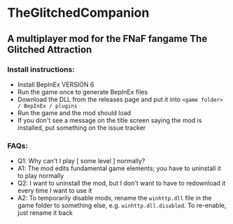 # TheGlitchedCompanion
## A multiplayer mod for the FNaF fangame The Glitched Attraction

### Install instructions:
- Install BepInEx VERSION 6
- Run the game once to generate BepInEx files
- Download the DLL from the releases page and put it into `<game folder> / BepInEx / plugins`
- Run the game and the mod should load
- If you don't see a message on the title screen saying the mod is installed, put something on the issue tracker
 
### FAQs:
- Q1: Why can't I play [ some level ] normally?
- A1: The mod edits fundamental game elements; you have to uninstall it to play normally
- Q2: I want to uninstall the mod, but I don't want to have to redownload it every time I want to use it
- A2: To temporarily disable mods, rename the `winhttp.dll` file in the game folder to something else, e.g. `winhttp.dll.disabled`. To re-enable, just rename it back
